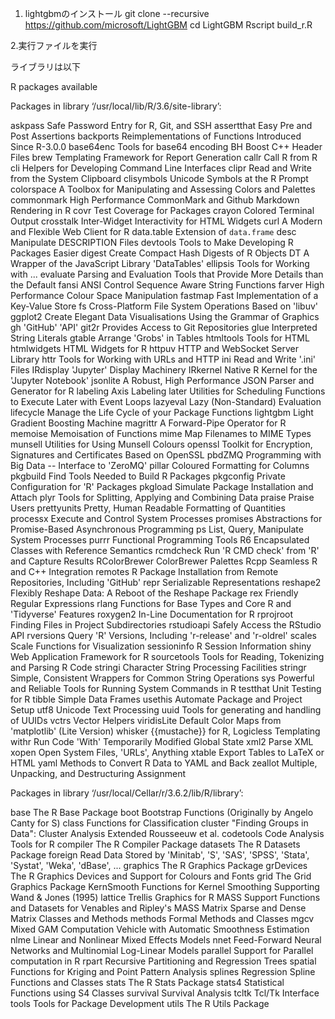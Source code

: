 
1. lightgbmのインストール
git clone --recursive https://github.com/microsoft/LightGBM
cd LightGBM
Rscript build_r.R

2.実行ファイルを実行

ライブラリは以下

R packages available

Packages in library ‘/usr/local/lib/R/3.6/site-library’:

askpass                 Safe Password Entry for R, Git, and SSH
assertthat              Easy Pre and Post Assertions
backports               Reimplementations of Functions Introduced Since
                        R-3.0.0
base64enc               Tools for base64 encoding
BH                      Boost C++ Header Files
brew                    Templating Framework for Report Generation
callr                   Call R from R
cli                     Helpers for Developing Command Line Interfaces
clipr                   Read and Write from the System Clipboard
clisymbols              Unicode Symbols at the R Prompt
colorspace              A Toolbox for Manipulating and Assessing Colors
                        and Palettes
commonmark              High Performance CommonMark and Github Markdown
                        Rendering in R
covr                    Test Coverage for Packages
crayon                  Colored Terminal Output
crosstalk               Inter-Widget Interactivity for HTML Widgets
curl                    A Modern and Flexible Web Client for R
data.table              Extension of `data.frame`
desc                    Manipulate DESCRIPTION Files
devtools                Tools to Make Developing R Packages Easier
digest                  Create Compact Hash Digests of R Objects
DT                      A Wrapper of the JavaScript Library
                        'DataTables'
ellipsis                Tools for Working with ...
evaluate                Parsing and Evaluation Tools that Provide More
                        Details than the Default
fansi                   ANSI Control Sequence Aware String Functions
farver                  High Performance Colour Space Manipulation
fastmap                 Fast Implementation of a Key-Value Store
fs                      Cross-Platform File System Operations Based on
                        'libuv'
ggplot2                 Create Elegant Data Visualisations Using the
                        Grammar of Graphics
gh                      'GitHub' 'API'
git2r                   Provides Access to Git Repositories
glue                    Interpreted String Literals
gtable                  Arrange 'Grobs' in Tables
htmltools               Tools for HTML
htmlwidgets             HTML Widgets for R
httpuv                  HTTP and WebSocket Server Library
httr                    Tools for Working with URLs and HTTP
ini                     Read and Write '.ini' Files
IRdisplay               'Jupyter' Display Machinery
IRkernel                Native R Kernel for the 'Jupyter Notebook'
jsonlite                A Robust, High Performance JSON Parser and
                        Generator for R
labeling                Axis Labeling
later                   Utilities for Scheduling Functions to Execute
                        Later with Event Loops
lazyeval                Lazy (Non-Standard) Evaluation
lifecycle               Manage the Life Cycle of your Package Functions
lightgbm                Light Gradient Boosting Machine
magrittr                A Forward-Pipe Operator for R
memoise                 Memoisation of Functions
mime                    Map Filenames to MIME Types
munsell                 Utilities for Using Munsell Colours
openssl                 Toolkit for Encryption, Signatures and
                        Certificates Based on OpenSSL
pbdZMQ                  Programming with Big Data -- Interface to
                        'ZeroMQ'
pillar                  Coloured Formatting for Columns
pkgbuild                Find Tools Needed to Build R Packages
pkgconfig               Private Configuration for 'R' Packages
pkgload                 Simulate Package Installation and Attach
plyr                    Tools for Splitting, Applying and Combining
                        Data
praise                  Praise Users
prettyunits             Pretty, Human Readable Formatting of Quantities
processx                Execute and Control System Processes
promises                Abstractions for Promise-Based Asynchronous
                        Programming
ps                      List, Query, Manipulate System Processes
purrr                   Functional Programming Tools
R6                      Encapsulated Classes with Reference Semantics
rcmdcheck               Run 'R CMD check' from 'R' and Capture Results
RColorBrewer            ColorBrewer Palettes
Rcpp                    Seamless R and C++ Integration
remotes                 R Package Installation from Remote
                        Repositories, Including 'GitHub'
repr                    Serializable Representations
reshape2                Flexibly Reshape Data: A Reboot of the Reshape
                        Package
rex                     Friendly Regular Expressions
rlang                   Functions for Base Types and Core R and
                        'Tidyverse' Features
roxygen2                In-Line Documentation for R
rprojroot               Finding Files in Project Subdirectories
rstudioapi              Safely Access the RStudio API
rversions               Query 'R' Versions, Including 'r-release' and
                        'r-oldrel'
scales                  Scale Functions for Visualization
sessioninfo             R Session Information
shiny                   Web Application Framework for R
sourcetools             Tools for Reading, Tokenizing and Parsing R
                        Code
stringi                 Character String Processing Facilities
stringr                 Simple, Consistent Wrappers for Common String
                        Operations
sys                     Powerful and Reliable Tools for Running System
                        Commands in R
testthat                Unit Testing for R
tibble                  Simple Data Frames
usethis                 Automate Package and Project Setup
utf8                    Unicode Text Processing
uuid                    Tools for generating and handling of UUIDs
vctrs                   Vector Helpers
viridisLite             Default Color Maps from 'matplotlib' (Lite
                        Version)
whisker                 {{mustache}} for R, Logicless Templating
withr                   Run Code 'With' Temporarily Modified Global
                        State
xml2                    Parse XML
xopen                   Open System Files, 'URLs', Anything
xtable                  Export Tables to LaTeX or HTML
yaml                    Methods to Convert R Data to YAML and Back
zeallot                 Multiple, Unpacking, and Destructuring
                        Assignment

Packages in library ‘/usr/local/Cellar/r/3.6.2/lib/R/library’:

base                    The R Base Package
boot                    Bootstrap Functions (Originally by Angelo Canty
                        for S)
class                   Functions for Classification
cluster                 "Finding Groups in Data": Cluster Analysis
                        Extended Rousseeuw et al.
codetools               Code Analysis Tools for R
compiler                The R Compiler Package
datasets                The R Datasets Package
foreign                 Read Data Stored by 'Minitab', 'S', 'SAS',
                        'SPSS', 'Stata', 'Systat', 'Weka', 'dBase', ...
graphics                The R Graphics Package
grDevices               The R Graphics Devices and Support for Colours
                        and Fonts
grid                    The Grid Graphics Package
KernSmooth              Functions for Kernel Smoothing Supporting Wand
                        & Jones (1995)
lattice                 Trellis Graphics for R
MASS                    Support Functions and Datasets for Venables and
                        Ripley's MASS
Matrix                  Sparse and Dense Matrix Classes and Methods
methods                 Formal Methods and Classes
mgcv                    Mixed GAM Computation Vehicle with Automatic
                        Smoothness Estimation
nlme                    Linear and Nonlinear Mixed Effects Models
nnet                    Feed-Forward Neural Networks and Multinomial
                        Log-Linear Models
parallel                Support for Parallel computation in R
rpart                   Recursive Partitioning and Regression Trees
spatial                 Functions for Kriging and Point Pattern
                        Analysis
splines                 Regression Spline Functions and Classes
stats                   The R Stats Package
stats4                  Statistical Functions using S4 Classes
survival                Survival Analysis
tcltk                   Tcl/Tk Interface
tools                   Tools for Package Development
utils                   The R Utils Package
